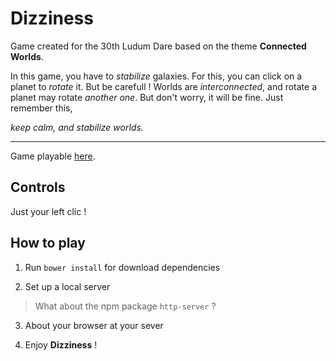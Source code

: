 
Dizziness
=========

Game created for the 30th Ludum Dare based on the theme **Connected Worlds**.

In this game, you have to *stabilize* galaxies.
For this, you can click on a planet to *rotate* it. But be carefull ! Worlds are *interconnected*, and rotate a planet may rotate *another one*.
But don't worry, it will be fine. Just remember this,

*keep calm, and stabilize worlds.*

***
Game playable [here](http://rozaxe.github.io/dizziness).

Controls
--------

Just your left clic !


How to play
-----------

1. Run `bower install` for download dependencies

2. Set up a local server
> What about the npm package `http-server` ?

3. About your browser at your sever

4. Enjoy **Dizziness** !
